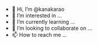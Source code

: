 - 👋 Hi, I’m @kanakarao
- 👀 I’m interested in ...
- 🌱 I’m currently learning ...
- 💞️ I’m looking to collaborate on ...
- 📫 How to reach me ...

<!---
kanakarao/kanakarao is a ✨ special ✨ repository because its `README.md` (this file) appears on your GitHub profile.
You can click the Preview link to take a look at your changes.
--->
